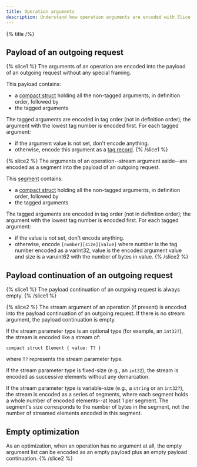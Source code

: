 ```yaml
---
title: Operation arguments
description: Understand how operation arguments are encoded with Slice.
---
```


{% title /%}

## Payload of an outgoing request

{% slice1 %}
The arguments of an operation are encoded into the payload of an outgoing request without any special framing.

This payload contains:
- a [compact struct](constructed-types#struct) holding all the non-tagged arguments, in definition order,
    followed by
- the tagged arguments

The tagged arguments are encoded in tag order (not in definition order); the argument with the lowest tag number is
encoded first. For each tagged argument:
- if the argument value is not set, don't encode anything.
- otherwise, encode this argument as a [tag record](encoding-only-constructs#tag-record).
{% /slice1 %}

{% slice2 %}
The arguments of an operation--stream argument aside--are encoded as a segment into the payload of an outgoing request.

This [segment](encoding-only-constructs#segment) contains:
- a [compact struct](constructed-types#struct) holding all the non-tagged arguments, in definition order,
    followed by
- the tagged arguments

The tagged arguments are encoded in tag order (not in definition order); the argument with the lowest tag number is
encoded first. For each tagged argument:
- if the value is not set, don't encode anything.
- otherwise, encode `[number][size][value]` where number is the tag number encoded as a varint32, value is the
encoded argument value and size is a varuint62 with the number of bytes in value.
{% /slice2 %}

## Payload continuation of an outgoing request

{% slice1 %}
The payload continuation of an outgoing request is always empty.
{% /slice1 %}

{% slice2 %}
The stream argument of an operation (if present) is encoded into the payload continuation of an outgoing request. If
there is no stream argument, the payload continuation is empty.

If the stream parameter type is an optional type (for example, an `int32?`), the stream is encoded like a stream of:
```slice
compact struct Element { value: T? }
```
where `T?` represents the stream parameter type.

If the stream parameter type is fixed-size (e.g., an `int32`), the stream is encoded as successive elements without any
demarcation.

If the stream parameter type is variable-size (e.g., a `string` or an `int32?`), the stream is encoded as a series of
segments, where each segment holds a whole number of encoded elements--at least 1 per segment. The segment's size
corresponds to the number of bytes in the segment, not the number of streamed elements encoded in this segment.

## Empty optimization

As an optimization, when an operation has no argument at all, the empty argument list can be encoded as an empty
payload plus an empty payload continuation.
{% /slice2 %}
